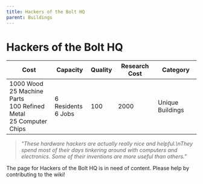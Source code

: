 ```yaml
---
title: Hackers of the Bolt HQ
parent: Buildings
---
```

# Hackers of the Bolt HQ

<table>
<thead>
	<tr>
	<th>Cost</th>
	<th>Capacity</th>
	<th>
		Quality
	</th>
	<th>Research Cost</th>
	<th>Category</th>
	</tr>
</thead>
<tbody>
	<tr>
	<td>
		1000 Wood<br>25 Machine Parts<br>100 Refined Metal<br>25 Computer Chips
	</td>
	<td>
		6 Residents<br>6 Jobs
	</td>
	<td>
		100
	</td>
	<td>
		2000
	</td>
	<td>
		Unique Buildings
	</td>
	</tr>
</tbody>
</table>

> *"These hardware hackers are actually really nice and helpful.\nThey spend most of their days tinkering around with computers and electronics. Some of their inventions are more useful than others."*

The page for Hackers of the Bolt HQ is in need of content. Please help by contributing to the wiki!
